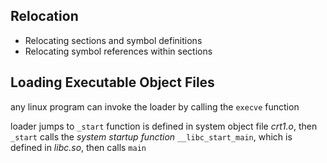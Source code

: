 ## Relocation

- Relocating sections and symbol definitions
- Relocating symbol references within sections

## Loading Executable Object Files

any linux program can invoke the loader by calling the `execve` function

loader jumps to `_start` function is defined in  system object file *crt1.o*, then `_start` calls the *system startup function* `__libc_start_main`, which is defined in *libc.so*, then calls `main`